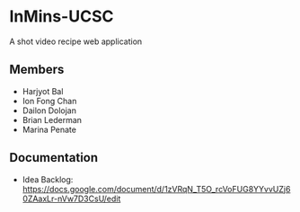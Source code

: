 # InMins-UCSC
A shot video recipe web application


## Members
* Harjyot Bal
* Ion Fong Chan
* Dailon Dolojan
* Brian Lederman
* Marina Penate


## Documentation
* Idea Backlog: https://docs.google.com/document/d/1zVRqN_T5O_rcVoFUG8YYvvUZj60ZAaxLr-nVw7D3CsU/edit
